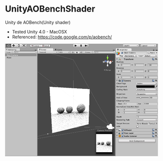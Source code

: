 UnityAOBenchShader
==================

Unity de AOBench(Unity shader)

* Tested Unity 4.0 - MacOSX
* Referenced: https://code.google.com/p/aobench/

![Screenshot](screenshot.png)